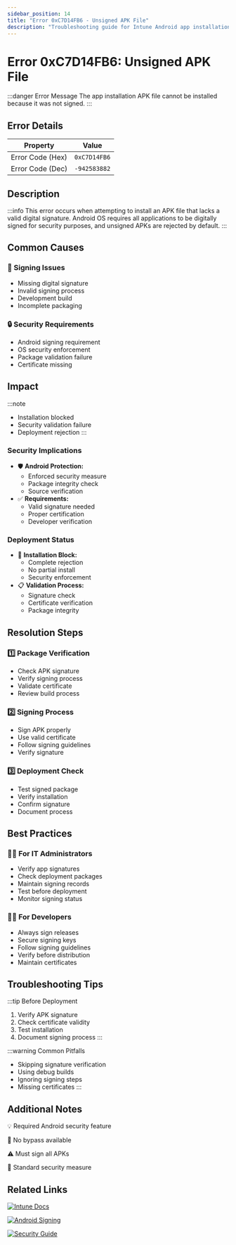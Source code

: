 ```yaml
---
sidebar_position: 14
title: "Error 0xC7D14FB6 - Unsigned APK File"
description: "Troubleshooting guide for Intune Android app installation error 0xC7D14FB6"
---
```


# Error 0xC7D14FB6: Unsigned APK File

:::danger Error Message
The app installation APK file cannot be installed because it was not signed.
:::

## Error Details

<div class="error-details">

| Property | Value |
|----------|-------|
| Error Code (Hex) | `0xC7D14FB6` |
| Error Code (Dec) | `-942583882` |

</div>

## Description

:::info
This error occurs when attempting to install an APK file that lacks a valid digital signature. Android OS requires all applications to be digitally signed for security purposes, and unsigned APKs are rejected by default.
:::

## Common Causes

<div class="card-container">
<div class="cause-card">

### 📝 Signing Issues
- Missing digital signature
- Invalid signing process
- Development build
- Incomplete packaging

</div>
<div class="cause-card">

### 🔒 Security Requirements
- Android signing requirement
- OS security enforcement
- Package validation failure
- Certificate missing

</div>
</div>

## Impact

:::note
- Installation blocked
- Security validation failure
- Deployment rejection
:::

### Security Implications
- 🛡️ **Android Protection:**
  - Enforced security measure
  - Package integrity check
  - Source verification
- ✅ **Requirements:**
  - Valid signature needed
  - Proper certification
  - Developer verification

### Deployment Status
- 🚫 **Installation Block:**
  - Complete rejection
  - No partial install
  - Security enforcement
- 📋 **Validation Process:**
  - Signature check
  - Certificate verification
  - Package integrity

## Resolution Steps

<div class="steps-container">

### 1️⃣ Package Verification
- Check APK signature
- Verify signing process
- Validate certificate
- Review build process

### 2️⃣ Signing Process
- Sign APK properly
- Use valid certificate
- Follow signing guidelines
- Verify signature

### 3️⃣ Deployment Check
- Test signed package
- Verify installation
- Confirm signature
- Document process

</div>

## Best Practices

<div class="card-container">
<div class="practice-card">

### 👨‍💻 For IT Administrators
- Verify app signatures
- Check deployment packages
- Maintain signing records
- Test before deployment
- Monitor signing status

</div>
<div class="practice-card">

### 👨‍💼 For Developers
- Always sign releases
- Secure signing keys
- Follow signing guidelines
- Verify before distribution
- Maintain certificates

</div>
</div>

## Troubleshooting Tips

:::tip Before Deployment
1. Verify APK signature
2. Check certificate validity
3. Test installation
4. Document signing process
:::

:::warning Common Pitfalls
- Skipping signature verification
- Using debug builds
- Ignoring signing steps
- Missing certificates
:::

## Additional Notes

<div class="notes-container">

💡 Required Android security feature

🔐 No bypass available

⚠️ Must sign all APKs

📱 Standard security measure

</div>

## Related Links

<div class="links-container">

[![Intune Docs](https://img.shields.io/badge/Intune-App_Deployment-0078D4?style=for-the-badge&logo=microsoft)](https://docs.microsoft.com/en-us/mem/intune/apps/apps-deployment)

[![Android Signing](https://img.shields.io/badge/Android-App_Signing-green?style=for-the-badge&logo=android)](https://developer.android.com/studio/publish/app-signing)

[![Security Guide](https://img.shields.io/badge/Android-Security_Guidelines-blue?style=for-the-badge&logo=android)](https://developer.android.com/guide/topics/security)

</div> 